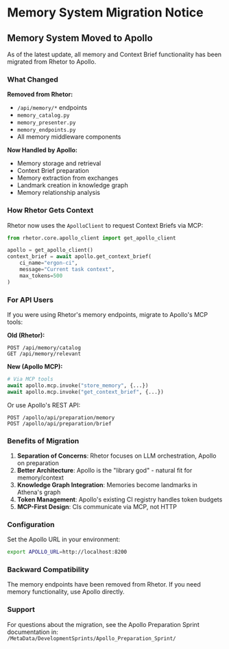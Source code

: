 # Memory System Migration Notice

## Memory System Moved to Apollo

As of the latest update, all memory and Context Brief functionality has been migrated from Rhetor to Apollo.

### What Changed

**Removed from Rhetor:**
- `/api/memory/*` endpoints
- `memory_catalog.py`
- `memory_presenter.py`
- `memory_endpoints.py`
- All memory middleware components

**Now Handled by Apollo:**
- Memory storage and retrieval
- Context Brief preparation
- Memory extraction from exchanges
- Landmark creation in knowledge graph
- Memory relationship analysis

### How Rhetor Gets Context

Rhetor now uses the `ApolloClient` to request Context Briefs via MCP:

```python
from rhetor.core.apollo_client import get_apollo_client

apollo = get_apollo_client()
context_brief = await apollo.get_context_brief(
    ci_name="ergon-ci",
    message="Current task context",
    max_tokens=500
)
```

### For API Users

If you were using Rhetor's memory endpoints, migrate to Apollo's MCP tools:

**Old (Rhetor):**
```
POST /api/memory/catalog
GET /api/memory/relevant
```

**New (Apollo MCP):**
```python
# Via MCP tools
await apollo.mcp.invoke("store_memory", {...})
await apollo.mcp.invoke("get_context_brief", {...})
```

Or use Apollo's REST API:
```
POST /apollo/api/preparation/memory
POST /apollo/api/preparation/brief
```

### Benefits of Migration

1. **Separation of Concerns**: Rhetor focuses on LLM orchestration, Apollo on preparation
2. **Better Architecture**: Apollo is the "library god" - natural fit for memory/context
3. **Knowledge Graph Integration**: Memories become landmarks in Athena's graph
4. **Token Management**: Apollo's existing CI registry handles token budgets
5. **MCP-First Design**: CIs communicate via MCP, not HTTP

### Configuration

Set the Apollo URL in your environment:
```bash
export APOLLO_URL=http://localhost:8200
```

### Backward Compatibility

The memory endpoints have been removed from Rhetor. If you need memory functionality, use Apollo directly.

### Support

For questions about the migration, see the Apollo Preparation Sprint documentation in:
`/MetaData/DevelopmentSprints/Apollo_Preparation_Sprint/`